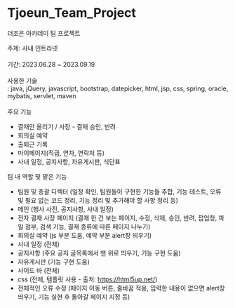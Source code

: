 # Tjoeun_Team_Project
더조은 아카데미 팀 프로젝트 

주제: 사내 인트라넷 <br/><br/>
기간: 2023.06.28 ~ 2023.09.19 <br/><br/>
사용한 기술 <br/>
: java, jQuery, javascript, bootstrap, datepicker, html, jsp, css, spring, oracle, mybatis, servlet, maven <br/><br/>
주요 기능
- 결재안 올리기 / 사장 - 결재 승인, 반려
- 회의실 예약
- 출퇴근 기록
- 마이페이지(직급, 연차, 연락처 등)
- 사내 일정, 공지사항, 자유게시판, 식단표
  
팀 내 역할 및 맡은 기능
- 팀원 및 총괄 디렉터 (일정 확인, 팀원들이 구현한 기능들 추합, 기능 테스트, 오류 및 필요 없는 코드 정리, 기능 정리 및 추가해야 할 사항 정리 등)
- 메인 (행사 사진, 공지사항, 사내 일정)
- 전자 결재 사장 페이지 (결재 한 건 보는 페이지, 수정, 삭제, 승인, 반려, 팝업창, 파일 첨부, 검색 기능, 결재 종류에 따른 페이지 나누기)
- 회의실 예약 (js 부분 도움, 예약 부분 alert창 띄우기)
- 사내 일정 (전체)
- 공지사항 (주요 공지 글목록에서 맨 위로 띄우기, 기능 구현 도움)
- 자유게시판 (기능 구현 도움)
- 사이드 바 (전체)
- css (전체, 템플릿 사용 - 출처: https://html5up.net/)
- 전체적인 오류 수정 (페이지 이동 버튼, 줄바꿈 적용, 입력한 내용이 없으면 alert창 띄우기, 기능 실현 후 돌아갈 페이지 지정 등)
